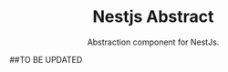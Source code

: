 <h1 align="center">Nestjs Abstract</h1>

<p align="center">Abstraction component for NestJs.</p>

##TO BE UPDATED